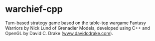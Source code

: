 warchief-cpp
============

Turn-based strategy game based on the table-top wargame Fantasy Warriors by
Nick Lund of Grenadier Models, developed using C++ and OpenGL by David C. Drake
(www.davidcdrake.com).
